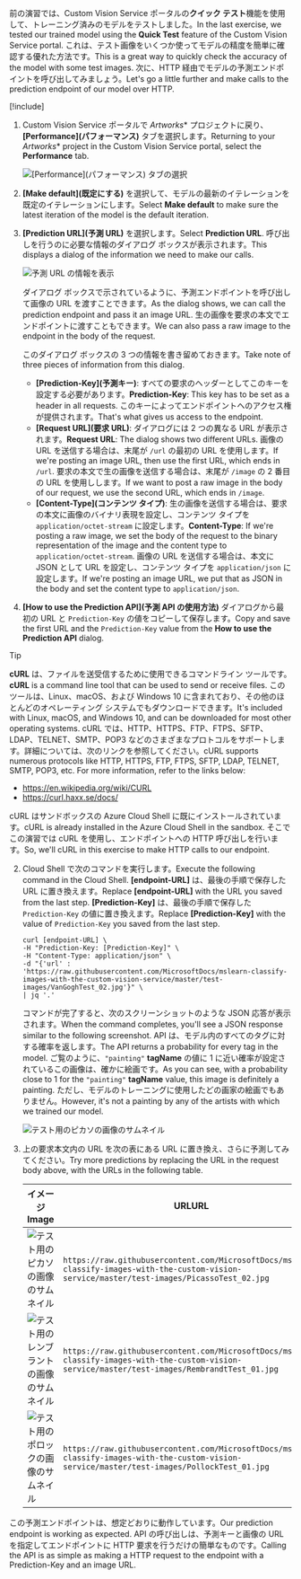 <span data-ttu-id="811be-101">前の演習では、Custom Vision Service ポータルの**クイック テスト**機能を使用して、トレーニング済みのモデルをテストしました。</span><span class="sxs-lookup"><span data-stu-id="811be-101">In the last exercise, we tested our trained model using the **Quick Test** feature of the Custom Vision Service portal.</span></span> <span data-ttu-id="811be-102">これは、テスト画像をいくつか使ってモデルの精度を簡単に確認する優れた方法です。</span><span class="sxs-lookup"><span data-stu-id="811be-102">This is a great way to quickly check the accuracy of the model with some test images.</span></span> <span data-ttu-id="811be-103">次に、HTTP 経由でモデルの予測エンドポイントを呼び出してみましょう。</span><span class="sxs-lookup"><span data-stu-id="811be-103">Let's go a little further and make calls to the prediction endpoint of our model over HTTP.</span></span>

[!include[](../../../includes/azure-sandbox-activate.md)]

1. <span data-ttu-id="811be-104">Custom Vision Service ポータルで *Artworks*\* プロジェクトに戻り、**[Performance]\(パフォーマンス\)** タブを選択します。</span><span class="sxs-lookup"><span data-stu-id="811be-104">Returning to your *Artworks*\* project in the Custom Vision Service portal, select the  **Performance** tab.</span></span>

    ![[Performance]\(パフォーマンス\) タブの選択](../media/5-performance-tab.png)

1. <span data-ttu-id="811be-106">**[Make default]\(既定にする\)** を選択して、モデルの最新のイテレーションを既定のイテレーションにします。</span><span class="sxs-lookup"><span data-stu-id="811be-106">Select **Make default** to make sure the latest iteration of the model is the default iteration.</span></span>

1. <span data-ttu-id="811be-107">**[Prediction URL]\(予測 URL\)** を選択します。</span><span class="sxs-lookup"><span data-stu-id="811be-107">Select **Prediction URL**.</span></span> <span data-ttu-id="811be-108">呼び出しを行うのに必要な情報のダイアログ ボックスが表示されます。</span><span class="sxs-lookup"><span data-stu-id="811be-108">This displays a dialog of the information we need to make our calls.</span></span> 

    ![予測 URL の情報を表示](../media/5-portal-prediction-url.png)

    <span data-ttu-id="811be-110">ダイアログ ボックスで示されているように、予測エンドポイントを呼び出して画像の URL を渡すことできます。</span><span class="sxs-lookup"><span data-stu-id="811be-110">As the dialog shows, we can call the prediction endpoint and pass it an image URL.</span></span> <span data-ttu-id="811be-111">生の画像を要求の本文でエンドポイントに渡すこともできます。</span><span class="sxs-lookup"><span data-stu-id="811be-111">We can also pass a raw image to the endpoint in the body of the request.</span></span>

    <span data-ttu-id="811be-112">このダイアログ ボックスの 3 つの情報を書き留めておきます。</span><span class="sxs-lookup"><span data-stu-id="811be-112">Take note of three pieces of information from this dialog.</span></span>
     - <span data-ttu-id="811be-113">**[Prediction-Key]\(予測キー\)**: すべての要求のヘッダーとしてこのキーを設定する必要があります。</span><span class="sxs-lookup"><span data-stu-id="811be-113">**Prediction-Key**: This key has to be set as a header in all requests.</span></span> <span data-ttu-id="811be-114">このキーによってエンドポイントへのアクセス権が提供されます。</span><span class="sxs-lookup"><span data-stu-id="811be-114">That's what gives us access to the endpoint.</span></span>
    - <span data-ttu-id="811be-115">**[Request URL]\(要求 URL\)**: ダイアログには 2 つの異なる URL が表示されます。</span><span class="sxs-lookup"><span data-stu-id="811be-115">**Request URL**: The dialog shows two different URLs.</span></span> <span data-ttu-id="811be-116">画像の URL を送信する場合は、末尾が `/url` の最初の URL を使用します。</span><span class="sxs-lookup"><span data-stu-id="811be-116">If we're posting an image URL, then use the first URL, which ends in `/url`.</span></span> <span data-ttu-id="811be-117">要求の本文で生の画像を送信する場合は、末尾が `/image` の 2 番目の URL を使用しします。</span><span class="sxs-lookup"><span data-stu-id="811be-117">If we want to post a raw image in the body of our request, we use the second URL, which ends in `/image`.</span></span>
    - <span data-ttu-id="811be-118">**[Content-Type]\(コンテンツ タイプ\)**: 生の画像を送信する場合は、要求の本文に画像のバイナリ表現を設定し、コンテンツ タイプを `application/octet-stream` に設定します。</span><span class="sxs-lookup"><span data-stu-id="811be-118">**Content-Type**: If we're posting a raw image, we set the body of the request to the binary representation of the image and the content type to `application/octet-stream`.</span></span> <span data-ttu-id="811be-119">画像の URL を送信する場合は、本文に JSON として URL を設定し、コンテンツ タイプを `application/json` に設定します。</span><span class="sxs-lookup"><span data-stu-id="811be-119">If we're posting an image URL, we put that as JSON in the body and set the content type to `application/json`.</span></span>
    

3. <span data-ttu-id="811be-120">**[How to use the Prediction API]\(予測 API の使用方法\)** ダイアログから最初の URL と `Prediction-Key` の値をコピーして保存します。</span><span class="sxs-lookup"><span data-stu-id="811be-120">Copy and save the first URL and the `Prediction-Key` value from the **How to use the Prediction API** dialog.</span></span> 

> [!TIP]
> <span data-ttu-id="811be-121">**cURL** は、ファイルを送受信するために使用できるコマンドライン ツールです。</span><span class="sxs-lookup"><span data-stu-id="811be-121">**cURL** is a command line tool that can be used to send or receive files.</span></span> <span data-ttu-id="811be-122">このツールは、Linux、macOS、および Windows 10 に含まれており、その他のほとんどのオペレーティング システムでもダウンロードできます。</span><span class="sxs-lookup"><span data-stu-id="811be-122">It's included with Linux, macOS, and Windows 10, and can be downloaded for most other operating systems.</span></span> <span data-ttu-id="811be-123">cURL では、HTTP、HTTPS、FTP、FTPS、SFTP、LDAP、TELNET、SMTP、POP3 などのさまざまなプロトコルをサポートします。詳細については、次のリンクを参照してください。</span><span class="sxs-lookup"><span data-stu-id="811be-123">cURL supports numerous protocols like HTTP, HTTPS, FTP, FTPS, SFTP, LDAP, TELNET, SMTP, POP3, etc. For more information, refer to the links below:</span></span>
>
>- <https://en.wikipedia.org/wiki/CURL>
>- <https://curl.haxx.se/docs/> 
> 
> <span data-ttu-id="811be-124">cURL はサンドボックスの Azure Cloud Shell に既にインストールされています。</span><span class="sxs-lookup"><span data-stu-id="811be-124">cURL is already installed in the Azure Cloud Shell in the sandbox.</span></span> <span data-ttu-id="811be-125">そこでこの演習では cURL を使用し、エンドポイントへの HTTP 呼び出しを行います。</span><span class="sxs-lookup"><span data-stu-id="811be-125">So, we'll cURL in this exercise to make HTTP calls to our endpoint.</span></span>

2. <span data-ttu-id="811be-126">Cloud Shell で次のコマンドを実行します。</span><span class="sxs-lookup"><span data-stu-id="811be-126">Execute the following command in the Cloud Shell.</span></span> <span data-ttu-id="811be-127">**[endpoint-URL]** は、最後の手順で保存した URL に置き換えます。</span><span class="sxs-lookup"><span data-stu-id="811be-127">Replace **[endpoint-URL]** with the URL you saved from the last step.</span></span> <span data-ttu-id="811be-128">**[Prediction-Key]** は、最後の手順で保存した `Prediction-Key` の値に置き換えます。</span><span class="sxs-lookup"><span data-stu-id="811be-128">Replace **[Prediction-Key]** with the value of `Prediction-Key` you saved from the last step.</span></span> 

    ```azurecli
    curl [endpoint-URL] \
    -H "Prediction-Key: [Prediction-Key]" \
    -H "Content-Type: application/json" \
    -d "{'url' : 'https://raw.githubusercontent.com/MicrosoftDocs/mslearn-classify-images-with-the-custom-vision-service/master/test-images/VanGoghTest_02.jpg'}" \
    | jq '.'
    ```

    <span data-ttu-id="811be-129">コマンドが完了すると、次のスクリーンショットのような JSON 応答が表示されます。</span><span class="sxs-lookup"><span data-stu-id="811be-129">When the command completes, you'll see a JSON response similar to the following screenshot.</span></span> <span data-ttu-id="811be-130">API は、モデル内のすべてのタグに対する確率を返します。</span><span class="sxs-lookup"><span data-stu-id="811be-130">The API returns a probability for every tag in the model.</span></span> <span data-ttu-id="811be-131">ご覧のように、`"painting"` **tagName** の値に 1 に近い確率が設定されているこの画像は、確かに絵画です。</span><span class="sxs-lookup"><span data-stu-id="811be-131">As you can see, with a probability close to 1 for the `"painting"` **tagName** value, this image is definitely a painting.</span></span> <span data-ttu-id="811be-132">ただし、モデルのトレーニングに使用したどの画家の絵画でもありません。</span><span class="sxs-lookup"><span data-stu-id="811be-132">However, it's not a painting by any of the artists with which we trained our model.</span></span> 

    ![テスト用のピカソの画像のサムネイル](../media/5-prediction-json.png) 

3. <span data-ttu-id="811be-134">上の要求本文内の URL を次の表にある URL に置き換え、さらに予測してみてください。</span><span class="sxs-lookup"><span data-stu-id="811be-134">Try more predictions by replacing the URL in the request body above, with the URLs in the following table.</span></span> 

    |<span data-ttu-id="811be-135">イメージ</span><span class="sxs-lookup"><span data-stu-id="811be-135">Image</span></span>  | <span data-ttu-id="811be-136">URL</span><span class="sxs-lookup"><span data-stu-id="811be-136">URL</span></span>  |
    |---------|---------|
    |![テスト用のピカソの画像のサムネイル](../media/picasso-test-02-thumb.jpg)     | `https://raw.githubusercontent.com/MicrosoftDocs/mslearn-classify-images-with-the-custom-vision-service/master/test-images/PicassoTest_02.jpg`        |
    |![テスト用のレンブラントの画像のサムネイル](../media/rembrandt-test-01-thumb.jpg)     |  `https://raw.githubusercontent.com/MicrosoftDocs/mslearn-classify-images-with-the-custom-vision-service/master/test-images/RembrandtTest_01.jpg`       |
    |![テスト用のポロックの画像のサムネイル](../media/pollock-test-01-thumb.jpg)  |   `https://raw.githubusercontent.com/MicrosoftDocs/mslearn-classify-images-with-the-custom-vision-service/master/test-images/PollockTest_01.jpg`     |
   

<span data-ttu-id="811be-140">この予測エンドポイントは、想定どおりに動作しています。</span><span class="sxs-lookup"><span data-stu-id="811be-140">Our prediction endpoint is working as expected.</span></span> <span data-ttu-id="811be-141">API の呼び出しは、予測キーと画像の URL を指定してエンドポイントに HTTP 要求を行うだけの簡単なものです。</span><span class="sxs-lookup"><span data-stu-id="811be-141">Calling the API is as simple as making a HTTP request to the endpoint with a Prediction-Key and an image URL.</span></span>